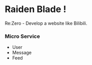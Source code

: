 # Raiden Blade !

Re:Zero - Develop a website like Bilibili.

### Micro Service
- User
- Message
- Feed